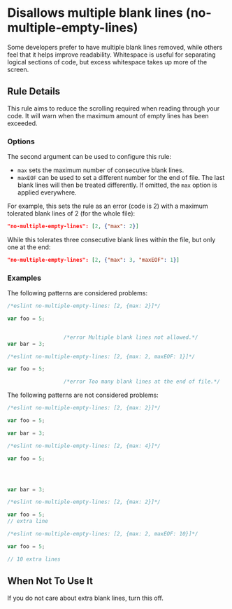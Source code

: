 # Disallows multiple blank lines (no-multiple-empty-lines)

Some developers prefer to have multiple blank lines removed, while others feel that it helps improve readability. Whitespace is useful for separating logical sections of code, but excess whitespace takes up more of the screen.


## Rule Details

This rule aims to reduce the scrolling required when reading through your code. It will warn when the maximum amount of empty lines has been exceeded.

### Options

The second argument can be used to configure this rule:

* `max` sets the maximum number of consecutive blank lines.
* `maxEOF` can be used to set a different number for the end of file. The last
  blank lines will then be treated differently. If omitted, the `max` option is
  applied everywhere.

For example, this sets the rule as an error (code is 2) with a maximum
tolerated blank lines of 2 (for the whole file):

```json
"no-multiple-empty-lines": [2, {"max": 2}]
```

While this tolerates three consecutive blank lines within the file, but only
one at the end:

```json
"no-multiple-empty-lines": [2, {"max": 3, "maxEOF": 1}]
```

### Examples

The following patterns are considered problems:

```js
/*eslint no-multiple-empty-lines: [2, {max: 2}]*/

var foo = 5;


                  /*error Multiple blank lines not allowed.*/
var bar = 3;

```

```js
/*eslint no-multiple-empty-lines: [2, {max: 2, maxEOF: 1}]*/

var foo = 5;

                  /*error Too many blank lines at the end of file.*/
```

The following patterns are not considered problems:

```js
/*eslint no-multiple-empty-lines: [2, {max: 2}]*/

var foo = 5;

var bar = 3;
```

```js
/*eslint no-multiple-empty-lines: [2, {max: 4}]*/

var foo = 5;




var bar = 3;
```

```js
/*eslint no-multiple-empty-lines: [2, {max: 2}]*/

var foo = 5;
// extra line
```

```js
/*eslint no-multiple-empty-lines: [2, {max: 2, maxEOF: 10}]*/

var foo = 5;

// 10 extra lines
```

## When Not To Use It

If you do not care about extra blank lines, turn this off.
